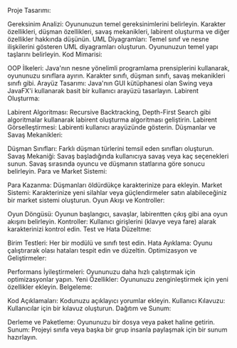 Proje Tasarımı:

Gereksinim Analizi: Oyununuzun temel gereksinimlerini belirleyin. Karakter özellikleri, düşman özellikleri, savaş mekanikleri, labirent oluşturma ve diğer özellikler hakkında düşünün.
UML Diyagramları: Temel sınıf ve nesne ilişkilerini gösteren UML diyagramları oluşturun. Oyununuzun temel yapı taşlarını belirleyin.
Kod Mimarisi:

OOP İlkeleri: Java'nın nesne yönelimli programlama prensiplerini kullanarak, oyununuzu sınıflara ayırın. Karakter sınıfı, düşman sınıfı, savaş mekanikleri sınıfı gibi.
Arayüz Tasarımı: Java'nın GUI kütüphanesi olan Swing veya JavaFX'i kullanarak basit bir kullanıcı arayüzü tasarlayın.
Labirent Oluşturma:

Labirent Algoritması: Recursive Backtracking, Depth-First Search gibi algoritmalar kullanarak labirent oluşturma algoritması geliştirin.
Labirent Görselleştirmesi: Labirenti kullanıcı arayüzünde gösterin.
Düşmanlar ve Savaş Mekanikleri:

Düşman Sınıfları: Farklı düşman türlerini temsil eden sınıfları oluşturun.
Savaş Mekaniği: Savaş başladığında kullanıcıya savaş veya kaç seçenekleri sunun. Savaş sırasında oyuncu ve düşmanın statlarına göre sonucu belirleyin.
Para ve Market Sistemi:

Para Kazanma: Düşmanları öldürdükçe karakterinize para ekleyin.
Market Sistemi: Karakterinize yeni silahlar veya güçlendirmeler satın alabileceğiniz bir market sistemi oluşturun.
Oyun Akışı ve Kontroller:

Oyun Döngüsü: Oyunun başlangıcı, savaşlar, labirentten çıkış gibi ana oyun akışını belirleyin.
Kontroller: Kullanıcı girişlerini (klavye veya fare) alarak karakterinizi kontrol edin.
Test ve Hata Düzeltme:

Birim Testleri: Her bir modülü ve sınıfı test edin.
Hata Ayıklama: Oyunu çalıştırarak olası hataları tespit edin ve düzeltin.
Optimizasyon ve Geliştirmeler:

Performans İyileştirmeleri: Oyununuzu daha hızlı çalıştırmak için optimizasyonlar yapın.
Yeni Özellikler: Oyununuzu zenginleştirmek için yeni özellikler ekleyin.
Belgeleme:

Kod Açıklamaları: Kodunuzu açıklayıcı yorumlar ekleyin.
Kullanıcı Kılavuzu: Kullanıcılar için bir kılavuz oluşturun.
Dağıtım ve Sunum:

Derleme ve Paketleme: Oyununuzu bir dosya veya paket haline getirin.
Sunum: Projeyi sınıfa veya başka bir grup insanla paylaşmak için bir sunum hazırlayın.
